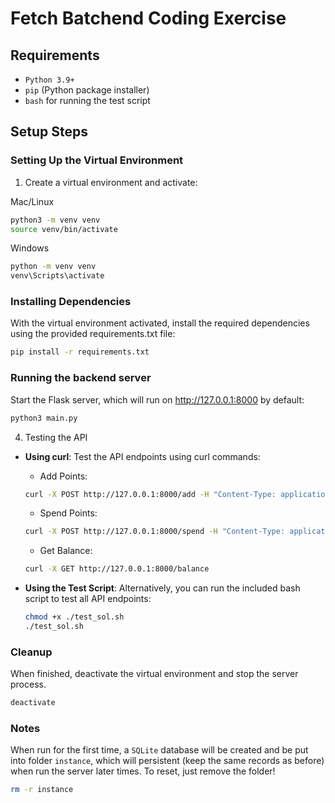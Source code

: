 # Fetch Batchend Coding Exercise

## Requirements

- `Python 3.9+`
- `pip` (Python package installer)
- `bash` for running the test script

## Setup Steps
### Setting Up the Virtual Environment
1. Create a virtual environment and activate:

Mac/Linux
```bash
python3 -m venv venv
source venv/bin/activate
```

Windows
```bash
python -m venv venv
venv\Scripts\activate
```
### Installing Dependencies
With the virtual environment activated, install the required dependencies using the provided requirements.txt file:
```bash
pip install -r requirements.txt
```
### Running the backend server
Start the Flask server, which will run on http://127.0.0.1:8000 by default:
```bash
python3 main.py
```
4. Testing the API

- **Using curl**: Test the API endpoints using curl commands:

    + Add Points:
    ```bash
    curl -X POST http://127.0.0.1:8000/add -H "Content-Type: application/json" -d '{"payer": "DANNON", "points": 300, "timestamp": "2022-10-31T10:00:00Z"}'
    ```

    + Spend Points:
    ```bash
    curl -X POST http://127.0.0.1:8000/spend -H "Content-Type: application/json" -d '{"points": 5000}'
    ```

    + Get Balance:
    ```bash
    curl -X GET http://127.0.0.1:8000/balance
    ```

- **Using the Test Script**: Alternatively, you can run the included bash script to test all API endpoints:

    ```bash
    chmod +x ./test_sol.sh
    ./test_sol.sh
    ```

### Cleanup
When finished, deactivate the virtual environment and stop the server process.
```bash
deactivate
```

### Notes
When run for the first time, a `SQLite` database will be created and be put into folder `instance`, which will persistent (keep the same records as before) when run the server later times. To reset, just remove the folder! 

```bash
rm -r instance
```
